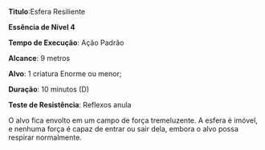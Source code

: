 **Titulo**:Esfera Resiliente

**Essência de Nível 4**

**Tempo de Execução**: Ação Padrão

**Alcance**: 9 metros

**Alvo**: 1 criatura Enorme ou menor;

**Duração**: 10 minutos (D)

**Teste de Resistência**: Reflexos anula

O alvo fica envolto em um campo de força tremeluzente. A esfera é imóvel, e nenhuma força é capaz de entrar ou sair dela, embora o alvo possa respirar normalmente.
